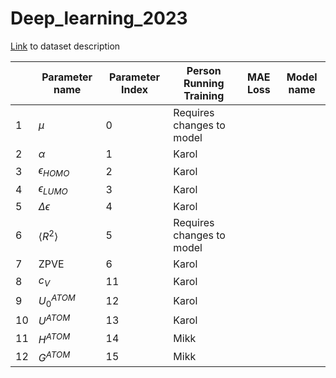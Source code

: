 # Deep_learning_2023

[Link](https://pytorch-geometric.readthedocs.io/en/latest/generated/torch_geometric.datasets.QM9.html) to dataset description

|   | Parameter name     | Parameter Index | Person Running Training | MAE Loss | Model name |
|---|---------------     |-----------------|-------------------------|------    |------------|
|1  |$\mu$               | 0               |Requires changes to model|          |            |
|2  |$\alpha$            | 1               |    Karol                |          |            |
|3  |$\epsilon_{HOMO}$   | 2               |     Karol               |          |            |
|4  |$\epsilon_{LUMO}$   | 3               |     Karol               |          |            |
|5  |$\Delta\epsilon$    | 4               |     Karol               |          |            |
|6  |$\langle R^2\rangle$| 5               |Requires changes to model|          |            |
|7  |ZPVE                | 6               |     Karol               |          |            |
|8  |$c_V$               | 11              |     Karol               |          |            |
|9  |$U_0^{ATOM}$        | 12              |     Karol               |          |            |
|10 |$U^{ATOM}$          | 13              |     Karol               |          |            |
|11 |$H^{ATOM}$          | 14              |     Mikk                |          |            |
|12 |$G^{ATOM}$          | 15              |     Mikk                |          |            |
